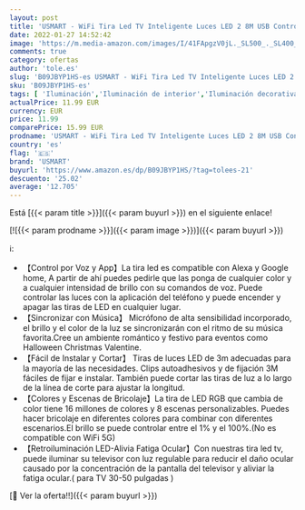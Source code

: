 ```yaml
---
layout: post
title: 'USMART - WiFi Tira Led TV Inteligente Luces LED 2 8M USB Control de App  Funciona con Alexa/Google Home  16 Millones Colores  Retroiluminación LED RGB PC Monitor  40-60 Pulgadas '
date: 2022-01-27 14:52:42
image: 'https://m.media-amazon.com/images/I/41FApgzV0jL._SL500_._SL400_.jpg'
comments: true
category: ofertas
author: 'tole.es'
slug: 'B09JBYP1HS-es USMART - WiFi Tira Led TV Inteligente Luces LED 2 8M USB...'
sku: 'B09JBYP1HS-es'
tags: [ 'Iluminación','Iluminación de interior','Iluminación decorativa y para usos específicos de interior','Tiras LED de interior','google','home','usmart', ]
actualPrice: 11.99 EUR
currency: EUR
price: 11.99
comparePrice: 15.99 EUR
prodname: 'USMART - WiFi Tira Led TV Inteligente Luces LED 2 8M USB Control de App  Funciona con Alexa/Google Home  16 Millones Colores  Retroiluminación LED RGB PC Monitor  40-60 Pulgadas '
country: 'es'
flag: '🇪🇸'
brand: 'USMART'
buyurl: 'https://www.amazon.es/dp/B09JBYP1HS/?tag=tolees-21'
descuento: '25.02'
average: '12.705'
---
```


Está [{{< param title >}}]({{< param buyurl >}}) en el siguiente enlace!

[![{{< param prodname >}}]({{< param image >}})]({{< param buyurl >}})

ℹ️:

- 【Control por Voz y App】La tira led es compatible con Alexa y Google home, A partir de ahí puedes pedirle que las ponga de cualquier color y a cualquier intensidad de brillo con su comandos de voz. Puede controlar las luces con la aplicación del teléfono y puede encender y apagar las tiras de LED en cualquier lugar.
- 【Sincronizar con Música】 Micrófono de alta sensibilidad incorporado, el brillo y el color de la luz se sincronizarán con el ritmo de su música favorita.Cree un ambiente romántico y festivo para eventos como Halloween Christmas Valentine.
- 【Fácil de Instalar y Cortar】 Tiras de luces LED de 3m adecuadas para la mayoría de las necesidades. Clips autoadhesivos y de fijación 3M fáciles de fijar e instalar. También puede cortar las tiras de luz a lo largo de la línea de corte para ajustar la longitud.
- 【Colores y Escenas de Bricolaje】La tira de LED RGB que cambia de color tiene 16 millones de colores y 8 escenas personalizables. Puedes hacer bricolaje en diferentes colores para combinar con diferentes escenarios.El brillo se puede controlar entre el 1% y el 100%.(No es compatible con WiFi 5G)
- 【Retroiluminación LED-Alivia Fatiga Ocular】Con nuestras tira led tv, puede iluminar su televisor con luz regulable para reducir el daño ocular causado por la concentración de la pantalla del televisor y aliviar la fatiga ocular.( para TV 30-50 pulgadas )

[🛒 Ver la oferta!!]({{< param buyurl >}})
